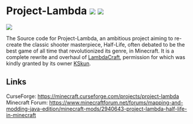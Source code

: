 # Project-Lambda [![](http://cf.way2muchnoise.eu/full_project-lambda_downloads.svg)](https://minecraft.curseforge.com/projects/project-lambda) [![](http://cf.way2muchnoise.eu/versions/project-lambda.svg)](https://minecraft.curseforge.com/projects/project-lambda)
![](https://i.imgur.com/deKtnvB.png)

The Source code for Project-Lambda, an ambitious project aiming to re-create the classic shooter masterpiece, Half-Life, often debated to be the best game of all time that revolutionized its genre, in Minecraft. It is a complete rewrite and overhaul of [LambdaCraft](https://github.com/LambdaInnovation/LambdaCraft-Legacy), permission for which was kindly granted by its owner [KSkun](https://github.com/KSkun).

## Links
CurseForge: https://minecraft.curseforge.com/projects/project-lambda  
Minecraft Forum: https://www.minecraftforum.net/forums/mapping-and-modding-java-edition/minecraft-mods/2940643-project-lambda-half-life-in-minecraft
